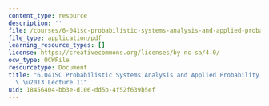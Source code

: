 ```yaml
---
content_type: resource
description: ''
file: /courses/6-041sc-probabilistic-systems-analysis-and-applied-probability-fall-2013/18456404bb3ed106dd5b4f52f639b5ef_MIT6_041SCF13_lec11_300k.mp4.pdf
file_type: application/pdf
learning_resource_types: []
license: https://creativecommons.org/licenses/by-nc-sa/4.0/
ocw_type: OCWFile
resourcetype: Document
title: "6.041SC Probabilistic Systems Analysis and Applied Probability, Fall 2013Transcript\
  \ \u2013 Lecture 11"
uid: 18456404-bb3e-d106-dd5b-4f52f639b5ef
---
```

